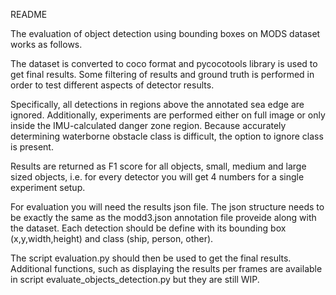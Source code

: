 README

The evaluation of object detection using bounding boxes on MODS dataset works as follows.

The dataset is converted to coco format and pycocotools library is used to get final results.
Some filtering of results and ground truth is performed in order to test different aspects of detector results.

Specifically, all detections in regions above the annotated sea edge are ignored.
Additionally, experiments are performed either on full image or only inside the IMU-calculated danger zone region.
Because accurately determining waterborne obstacle class is difficult, the option to ignore class is present.

Results are returned as F1 score for all objects, small, medium and large sized objects, i.e. for every detector you will get 4 numbers for a single experiment setup.

For evaluation you will need the results json file. The json structure needs to be exactly the same as the modd3.json annotation file proveide along with the dataset.
Each detection should be define with its bounding box (x,y,width,height) and class (ship, person, other).

The script evaluation.py should then be used to get the final results.
Additional functions, such as displaying the results per frames are available in script evaluate_objects_detection.py but they are still WIP.
